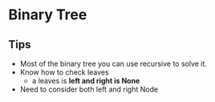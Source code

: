 # Binary Tree

## Tips
- Most of the binary tree you can use recursive to solve it.
- Know how to check leaves
    - a leaves is **left and right is None**
- Need to consider both left and right Node